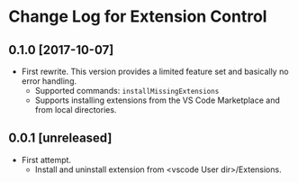 # Change Log for Extension Control

## 0.1.0 [2017-10-07]
- First rewrite. This version provides a limited feature set and basically no
  error handling.
  * Supported commands: `installMissingExtensions`
  * Supports installing extensions from the VS Code Marketplace and from local
    directories.

## 0.0.1 [unreleased]
- First attempt.
  * Install and uninstall extension from \<vscode User dir\>/Extensions.
